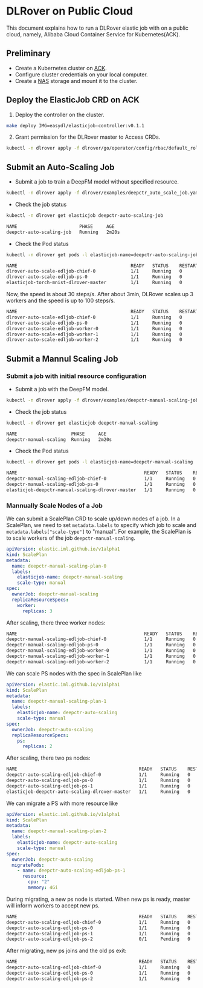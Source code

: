 # DLRover on Public Cloud

This document explains how to run a DLRover elastic job with on a public cloud,
namely, Alibaba Cloud Container Service for Kubernetes(ACK).

## Preliminary

- Create a Kubernetes cluster on [ACK](https://help.aliyun.com/document_detail/309552.htm?spm=a2c4g.11186623.0.0.168f6b7aegH7nI#task-2112671). 
- Configure cluster credentials on your local computer.
- Create a [NAS](https://help.aliyun.com/document_detail/477380.html?spm=a2c4g.11186623.0.0.10635c83Xn7Tkh) storage and mount it to the cluster.

## Deploy the ElasticJob CRD on ACK

1. Deploy the controller on the cluster.

```bash
make deploy IMG=easydl/elasticjob-controller:v0.1.1
```

2. Grant permission for the DLRover master to Access CRDs.

```bash
kubectl -n dlrover apply -f dlrover/go/operator/config/rbac/default_role.yaml 
```

## Submit an Auto-Scaling Job

- Submit a job to train a DeepFM model without specified resource.

```bash
kubectl -n dlrover apply -f dlrover/examples/deepctr_auto_scale_job.yaml
```

- Check the job status

```bash
kubectl -n dlrover get elasticjob deepctr-auto-scaling-job
```

```bash
NAME                       PHASE     AGE
deepctr-auto-scaling-job   Running   2m20s
```

- Check the Pod status

```bash
kubectl -n dlrover get pods -l elasticjob-name=deepctr-auto-scaling-job
```

```bash
NAME                                          READY   STATUS    RESTARTS   AGE
dlrover-auto-scale-edljob-chief-0             1/1     Running   0          32s
dlrover-auto-scale-edljob-ps-0                1/1     Running   0          32s
elasticjob-torch-mnist-dlrover-master         1/1     Running   0          39s
```

Now, the speed is about 30 steps/s. After about 3min, DLRover scales up 3 workers
and the speed is up to 100 steps/s.

```bash
NAME                                          READY   STATUS    RESTARTS   AGE
dlrover-auto-scale-edljob-chief-0             1/1     Running   0          6m17s
dlrover-auto-scale-edljob-ps-0                1/1     Running   0          6m17s
dlrover-auto-scale-edljob-worker-0            1/1     Running   0          3m19s
dlrover-auto-scale-edljob-worker-1            1/1     Running   0          3m19s
dlrover-auto-scale-edljob-worker-2            1/1     Running   0          3m19s
```

## Submit a Mannul Scaling Job

### Submit a job with initial resource configuration

- Submit a job with the DeepFM model.

```bash
kubectl -n dlrover apply -f dlrover/examples/deepctr-manual-scaling-job.yaml
```

- Check the job status

```bash
kubectl -n dlrover get elasticjob deepctr-manual-scaling
```

```bash
NAME                    PHASE     AGE
deepctr-manual-scaling  Running   2m20s
```

- Check the Pod status

```bash
kubectl -n dlrover get pods -l elasticjob-name=deepctr-manual-scaling
```

```bash
NAME                                               READY   STATUS    RESTARTS   AGE
deepctr-manual-scaling-edljob-chief-0              1/1     Running   0          12s
deepctr-manual-scaling-edljob-ps-0                 1/1     Running   0          12s
elasticjob-deepctr-manual-scaling-dlrover-master   1/1     Running   0          19s
```

### Mannually Scale Nodes of a Job

We can submit a ScalePlan CRD to scale up/down nodes of a job.
In a ScalePlan, we need to set `metadata.labels` to specify
which job to scale and `metadata.labels["scale-type"]` to "manual".
For example, the ScalePlan is to scale
workers of the job `deepctr-manual-scaling`.

```yaml
apiVersion: elastic.iml.github.io/v1alpha1
kind: ScalePlan
metadata:
  name: deepctr-manual-scaling-plan-0
  labels:
    elasticjob-name: deepctr-manual-scaling
    scale-type: manual
spec:
  ownerJob: deepctr-manual-scaling
  replicaResourceSpecs:
    worker:
      replicas: 3
```
After scaling, there three worker nodes:

``` bash
NAME                                               READY   STATUS    RESTARTS   AGE
deepctr-manual-scaling-edljob-chief-0              1/1     Running   0          14m
deepctr-manual-scaling-edljob-ps-0                 1/1     Running   0          14m
deepctr-manual-scaling-edljob-worker-0             1/1     Running   0          3s
deepctr-manual-scaling-edljob-worker-1             1/1     Running   0          3s
deepctr-manual-scaling-edljob-worker-2             1/1     Running   0          3s
```

We can scale PS nodes with the spec in ScalePlan like

```yaml
apiVersion: elastic.iml.github.io/v1alpha1
kind: ScalePlan
metadata:
  name: deepctr-manual-scaling-plan-1
  labels:
    elasticjob-name: deepctr-auto-scaling
    scale-type: manual
spec:
  ownerJob: deepctr-auto-scaling
  replicaResourceSpecs:
    ps:
      replicas: 2
```

After scaling, there two ps nodes:

``` bash
NAME                                             READY   STATUS    RESTARTS   AGE
deepctr-auto-scaling-edljob-chief-0              1/1     Running   0          7m36s
deepctr-auto-scaling-edljob-ps-0                 1/1     Running   0          7m36s
deepctr-auto-scaling-edljob-ps-1                 1/1     Running   0          2m50s
elasticjob-deepctr-auto-scaling-dlrover-master   1/1     Running   0          7m43s
```


We can migrate a PS with more resource like

```yaml
apiVersion: elastic.iml.github.io/v1alpha1
kind: ScalePlan
metadata:
  name: deepctr-manual-scaling-plan-2
  labels:
    elasticjob-name: deepctr-auto-scaling
    scale-type: manual
spec:
  ownerJob: deepctr-auto-scaling
  migratePods:
    - name: deepctr-auto-scaling-edljob-ps-1
      resource:
        cpu: "2"
        memory: 4Gi
```

During migrating, a new ps node is started. When new ps is ready, master will inform workers to accept new ps.

``` bash
NAME                                             READY   STATUS    RESTARTS   AGE
deepctr-auto-scaling-edljob-chief-0              1/1     Running   0          22m
deepctr-auto-scaling-edljob-ps-0                 1/1     Running   0          22m
deepctr-auto-scaling-edljob-ps-1                 1/1     Running   0          17m
deepctr-auto-scaling-edljob-ps-2                 0/1     Pending   0          73s
```
After migrating, new ps joins and the old ps exit:

``` bash
NAME                                             READY   STATUS    RESTARTS   AGE
deepctr-auto-scaling-edljob-chief-0              1/1     Running   0          22m
deepctr-auto-scaling-edljob-ps-0                 1/1     Running   0          22m
deepctr-auto-scaling-edljob-ps-2                 1/1     Running   0          20s
```